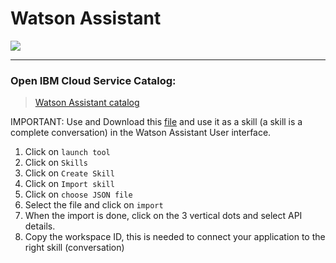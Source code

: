 # Watson Assistant

![](../img/assistant-catalog.png)

<hr>

### Open IBM Cloud Service Catalog:

> [Watson Assistant catalog](https://cloud.ibm.com/catalog/services/watson-assistant)

IMPORTANT: Use and Download this [file](https://github.com/hansb001/mic-sts-nlu-weather-tone-analyzer/blob/master/scripts/skill-Car-Dashboard---Sample.json) and use it as a skill (a skill is a complete conversation) in the Watson Assistant User interface.
1. Click on `launch tool`
2. Click on `Skills`
3. Click on `Create Skill`
4. Click on `Import skill`
5. Click on `choose JSON file`
6. Select the file and click on `import`
7. When the import is done, click on the 3 vertical dots and select API details. 
8. Copy the workspace ID, this is needed to connect your application to the right skill (conversation)
